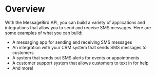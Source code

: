 # Overview

With the MessageBird API, you can build a variety of applications and integrations that allow you to send and receive SMS messages. Here are some examples of what you can build:

- A messaging app for sending and receiving SMS messages
- An integration with your CRM system that sends SMS messages to customers
- A system that sends out SMS alerts for events or appointments
- A customer support system that allows customers to text in for help
- And more!
